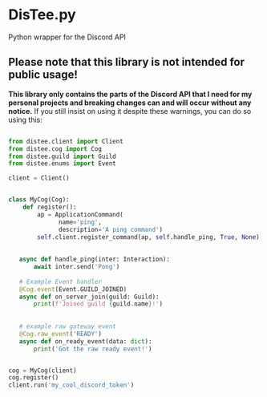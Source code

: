 # DisTee.py
Python wrapper for the Discord API

## Please note that this library is not intended for public usage!
**This library only contains the parts of the Discord API that I need for my personal projects and breaking changes can and will occur without any notice.**
If you still insist on using it despite these warnings, you can do so using this:

```py

from distee.client import Client
from distee.cog import Cog
from distee.guild import Guild
from distee.enums import Event

client = Client()


class MyCog(Cog):
    def register():
        ap = ApplicationCommand(
              name='ping',
              description='A ping command')
        self.client.register_command(ap, self.handle_ping, True, None)  # register as global slash command
   
   
   async def handle_ping(inter: Interaction):
       await inter.send('Pong')
   
   # Example Event handler
   @Cog.event(Event.GUILD_JOINED)
   async def on_server_join(guild: Guild):
       print(f'Joined guild {guild.name}!')
       
   
   # example raw gateway event
   @Cog.raw_event('READY')
   async def on_ready_event(data: dict):
       print('Got the raw ready event!')


cog = MyCog(client)
cog.register()
client.run('my_cool_discord_token')
```
